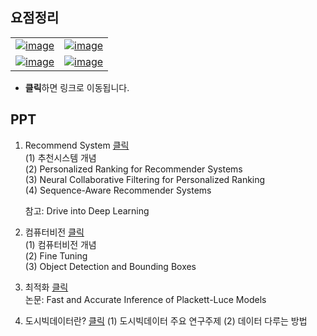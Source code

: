 
  
  
## 요점정리

|  |  |
|--|--|
|  [![image](https://user-images.githubusercontent.com/45659433/142822478-2281edb1-e7a0-4ffa-8c7f-c9bab34d4b3d.png)](https://yejiblog.xyz/categories/#%EB%94%A5%EB%9F%AC%EB%8B%9D) |  [![image](https://user-images.githubusercontent.com/45659433/142822830-66d9d08b-484b-4535-ba25-fd829403c2d0.png)](https://yejiblog.xyz/categories/#cnn) |
|[![image](https://user-images.githubusercontent.com/45659433/142822972-014eb9f0-e5a6-4c2e-80e0-e625b04ae6e5.png)](https://yejiblog.xyz/categories/#rnn)|[![image](https://user-images.githubusercontent.com/45659433/142823211-84117c3b-314e-4f03-984c-27e8c2a19bd1.png)](https://yejiblog.xyz/categories/#ml)|


- **클릭**하면 링크로 이동됩니다.





## PPT
1. Recommend System [클릭 ](https://drive.google.com/file/d/1IMbaYnSm2kBX6_1fiVyCRWlseDSaBb08/view?usp=sharing)  
	(1) 추천시스템 개념  
	(2) Personalized Ranking for Recommender Systems  
	(3) Neural Collaborative Filtering for Personalized Ranking  
	(4) Sequence-Aware Recommender Systems  

	참고: Drive into Deep Learning  

2. 컴퓨터비전  [클릭](https://drive.google.com/file/d/1vdJuwo7ckPiagQD7oQBupD0vCTt48qyP/view?usp=sharing)  
	(1) 컴퓨터비전 개념  
	(2) Fine Tuning  
	(3) Object Detection  and Bounding Boxes  

3. 최적화 [클릭](https://drive.google.com/file/d/13n9lYmVwoxQF6ginabir8-FYzlNDQrAk/view?usp=sharing)  
	논문: Fast and Accurate Inference of Plackett-Luce Models  

4. 도시빅데이터란? [클릭](https://docs.google.com/presentation/d/19qAGzt8pBDofw_acJtazkAQsMxweNXaN/edit?usp=sharing&ouid=102197974413684124223&rtpof=true&sd=true)
	(1) 도시빅데이터 주요 연구주제
	(2) 데이터 다루는 방법 
<!--stackedit_data:
eyJoaXN0b3J5IjpbLTUwOTcxMzc0OSwzODU2MDkyMDEsMTM0MT
c4NTg0OCw4Mzc2NzMyNDIsMTE0OTg5ODI3MV19
-->